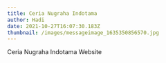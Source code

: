 ```yaml
---
title: Ceria Nugraha Indotama
author: Hadi
date: 2021-10-27T16:07:30.183Z
thumbnail: /images/messageimage_1635350856570.jpg
---
```

Ceria Nugraha Indotama Website
